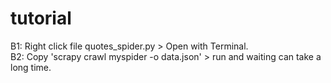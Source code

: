 # tutorial
B1: Right click file quotes_spider.py > Open with Terminal.
</br>B2: Copy 'scrapy crawl myspider -o data.json' > run and waiting can take a long time.
